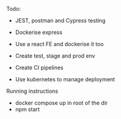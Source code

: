 Todo:

- JEST, postman and Cypress testing

- Dockerise express
- Use a react FE and dockerise it too
- Create test, stage and prod env
- Create CI pipelines
- Use kubernetes to manage deployment

Running instructions

- docker compose up in root of the dir
- npm start
